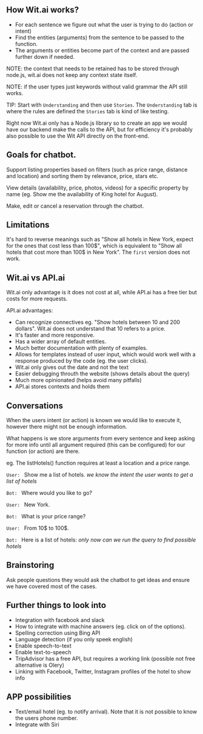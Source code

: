 ## How Wit.ai works?

* For each sentence we figure out what the user is trying to do (action or intent)
* Find the entities (arguments) from the sentence to be passed to the function.
* The arguments or entities become part of the context and are passed further down if needed.

NOTE: the context that needs to be retained has to be stored through node.js, wit.ai does not keep any context state itself.

NOTE: if the user types just keywords without valid grammar the API still works.

TIP: Start with `Understanding` and then use `Stories`. The `Understanding` tab is where the rules are defined the `Stories` tab is kind of like testing.

Right now Wit.ai only has a Node.js library so to create an app we would have our backend make the calls to the API, but for efficiency it's probably also possible to use the Wit API directly on the front-end.

## Goals for chatbot.

Support listing properties based on filters (such as price range, distance and location) and sorting them by relevance, price, stars etc.

View details (availability, price, photos, videos) for a specific property by name (eg. Show  me the availability of King hotel for August).

Make, edit or cancel a reservation through the chatbot.

## Limitations

It's hard to reverse meanings such as "Show all hotels in New York, expect for the ones that cost less than 100$", which is equivalent to "Show all hotels that cost more than 100$ in New York". The `first` version does not work.


## Wit.ai vs API.ai

Wit.ai only advantage is it does not cost at all, while API.ai has a free tier but costs for more requests.

API.ai advantages:
* Can recognize connectives eg. "Show hotels between 10 and 200 dollars". Wit.ai does not understand that 10 refers to a price.
* It's faster and more responsive.
* Has a wider array of default entities.
* Much better documentation with plenty of examples.
* Allows for templates instead of user input, which would work well with a response produced by the code (eg. the user clicks).
* Wit.ai only gives out the date and not the text
* Easier debugging throuth the website (shows details about the query)
* Much more opinionated (helps avoid many pitfalls)
* API.ai stores contexts and holds them


## Conversations
When the users intent (or action) is known we would like to execute it, however there might not be enough information.

What happens is we store arguments from every sentence and keep asking for more info until all argument required (this can be configured) for our function (or action) are there.

eg. The listHotels() function requires at least a location and a price range.

`User: ` Show me a list of hotels.
*we know the intent the user wants to get a list of hotels*

`Bot: ` Where would you like to go?

`User: ` New York.

`Bot: ` What is your price range?

`User: ` From 10$ to 100$.

`Bot: ` Here is a list of hotels:
*only now can we run the query to find possible hotels*

## Brainstoring
Ask people questions they would ask the chatbot to get ideas and ensure we have covered most of the cases.

## Further things to look into

* Integration with facebook and slack
* How to integrate with machine answers (eg. click on of the options).
* Spelling correction using Bing API
* Language detection (if you only speek english)
* Enable speech-to-text
* Enable text-to-speech
* TripAdvisor has a free API, but requires a working link (possible not free alternative is Olery)
* Linking with Facebook, Twitter, Instagram profiles of the hotel to show info

## APP possibilities
* Text/email hotel (eg. to notify arrival). Note that it is not possible to know the users phone number.
* Integrate with Siri